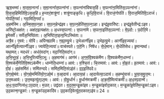 

  
ऋ॒ष॒भम्मा॑। मा॒स॒मा॒नानां॑। स॒मा॒नानां॑स॒पत्ना॑नां। स॒पत्ना॑नांविषास॒हिं। स॒पत्ना॑ना॒मिति॑स॒ऽपत्ना॑नां। वि॒स॒स॒हिमिति॑वि॒ऽस॒स॒हिं॥ ह॒न्तारं॒शत्रू॑णां। शत्रू॑णाङ्कृधि। कृ॒धि॒वि॒राजं॑। वि॒राजं॒गोप॑तिं। वि॒राज॒मिति॑वि॒ऽराजं॑। गोप॑तिं॒गवां॑। गवा॒मिति॒गवां॑॥  
अ॒हम॑स्मि। अ॒स्मि॒स॒प॒त्न॒हा। स॒प॒त्न॒हेन्द्र॑इव। स॒प॒त्न॒हेति॑स॒प॒त्न॒ऽहा। इन्द्र॑इ॒वारि॑ष्ट:। इन्द्र॑इ॒वेतीन्द्र॑:ऽइव। अरि॑ष्टो॒अक्ष॑त:। अक्ष॑त॒इत्यक्ष॑त:॥ अ॒धस्स॒पत्ना॑:। स॒पत्ना॑मे। स॒पत्ना॒इति॑स॒ऽपत्ना॑:। मे॒प॒दो:। प॒दोरि॒मे। इ॒मेसर्वे॑। सर्वे॑अ॒भिष्ठि॑ता:। अ॒भिष्टि॑ता॒इत्य॒भिऽस्थि॑ता:॥  
अत्रै॒व। ए॒वव॑:। वोपि॑। अपि॑नह्यामि। न॒ह्या॒म्यु॒भे। उ॒भेअर्त्नी॑इव। उ॒भेइत्यु॒भे। अर्त्नी॑इव॒ज्यया॑। आर्त्नी॑इ॒वेत्यार्त्नी॑ऽइव। ज्ययेति॒ज्यया॑॥ वाच॑स्पते। प॒ते॒नि। निषे॑ध। से॒धे॒मान्। से॒धेति॑सेध। इ॒मान्यथा॑। यथा॒मत्। मदध॑रं। अध॑रं॒वदा॑न्। वदा॒निति॒वदा॑न्॥  
अ॒भि॒भूर॒हं। अ॒भि॒भूरित्य॑भि॒ऽभू:। अ॒हमाग॑मं। आग॑मं। अ॒ग॒मं॒वि॒श्वक॑र्मॆण। वि॒श्वक॑र्मेण॒धाम्ना॑। वि॒श्वक॑र्मे॒णॆति॑वि॒श्वऽक॑र्मेण। धाम्नेति॒धाम्ना॑॥ आव॑:। व॒श्चि॒त्तं। चि॒त्तमाव॑:। आव॑:। वो॒व्र॒तं। व्र॒तमाव॑:। आव॑:। वो॒हं। अ॒हंसमि॑तं। समि॑तन्ददे। समि॑त॒मिति॒संऽइ॑तं। द॒द॒इति॑ददे॥  
यो॒ग॒क्षे॒मंव॑:। यो॒ग॒क्षे॒ममिति॑यो॒ग॒ऽक्षे॒मं। व॒आ॒दाय॑। आ॒दाया॒हं। आ॒दायेत्या॒ऽदाय॑। अ॒हम्भू॑यासं। भू॒या॒स॒मु॒त्त॒म:। उ॒त्त॒मआव॑:। उ॒त्त॒मइत्यु॑त्ऽत॒म:। आव॑:। वो॒मू॒र्धानं॑। मू॒र्धान॑मक्रमीं। अ॒क्र॒मी॒मित्य॑क्रमीं॥ अ॒ध॒स्प॒दान्मे॑। अ॒ध॒:प॒दागित्य॑ध॒:ऽप॒दात्। म॒उत्। उद्व॑दत। व॒द॒त॒म॒न्डूका॑इव। म॒न्डूका॑इवोद॒कात्। म॒न्डूका॑इ॒वेति॑म॒न्डूका॑:ऽइव। उ॒द॒कान्म॒न्डूका॑:। म॒न्डूका॑उद॒कादि॑व। उ॒द॒कादि॒वेत्यु॑त॒दकात्ऽइ॑व॥ 24 ॥  
